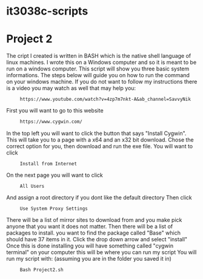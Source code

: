 # it3038c-scripts

Project 2
========


The cript I created is written in BASH which is the native shell language of linux machines. I wrote this on 
a Windows computer and so it is meant to be run on a windows computer. This script will show you three basic system informations.
The steps below will guide you on how to run the command on your windows machine.
If you do not want to follow my instructions there is a video you may watch as well that may help you: 

```web
     https://www.youtube.com/watch?v=4zp7m7nkt-A&ab_channel=SavvyNik
```

First you will want to go to this website
```html
     https://www.cygwin.com/
```
In the top left you will want to click the button that says "Install Cygwin". This will take you to a page with a x64 and an x32 bit download.
Chose the correct option for you, then download and run the exe file. You will want to click
```
     Install from Internet
```
On the next page you will want to click
```
     All Users
```
And assign a root directory if you dont like the default directory
Then click
```
     Use System Proxy Settings
```
There will be a list of mirror sites to download from and you make pick anyone that you want it does not matter.
Then there will be a list of packages to install. you want to find the package called "Base" which should have 37 items in it.
Click the drop down arrow and select "install"
Once this is done installing you will have something called "cygwin terminal" on your computer this will be where you can run my script 
You will run my script with: (assuming you are in the folder you saved it in)
```Bash
     Bash Project2.sh
```
